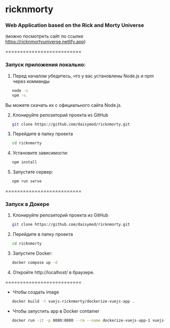 # ricknmorty

### Web Application based on the Rick and Morty Universe

(можно посмотреть сайт по ссылке https://ricknmortyuniverse.netlify.app)

==========================

### Запуск приложения локально:

1. Перед началом убедитесь, что у вас установлены Node.js и npm через комманды

```bash
   node -v
   npm -v.
```

Вы можете скачать их с официального сайта Node.js.

2. Клонируйте репозиторий проекта из GitHub

```bash
   git clone https://github.com/daisymod/ricknmorty.git
```

3. Перейдите в папку проекта

```bash
   cd ricknmorty
```

4. Установите зависимости:

```bash
   npm install
```

5. Запустите сервер:

```bash
   npm run serve
```

==========================

### Запуск в Докере

1. Клонируйте репозиторий проекта из GitHub

```bash
   git clone https://github.com/daisymod/ricknmorty.git
```

2. Перейдите в папку проекта

```bash
   cd ricknmorty
```

3. Запустите Docker:

```bash
   docker compose up -d
```

4. Откройте http://localhost/ в браузере.

==========================

- Чтобы создать image

```bash
   docker build -t vuejs-ricknmorty/dockerize-vuejs-app .
```

- Чтобы запустить app в Docker container

```bash
   docker run -it -p 8080:8080 --rm --name dockerize-vuejs-app-1 vuejs-ricknmorty/dockerize-vuejs-app
```
